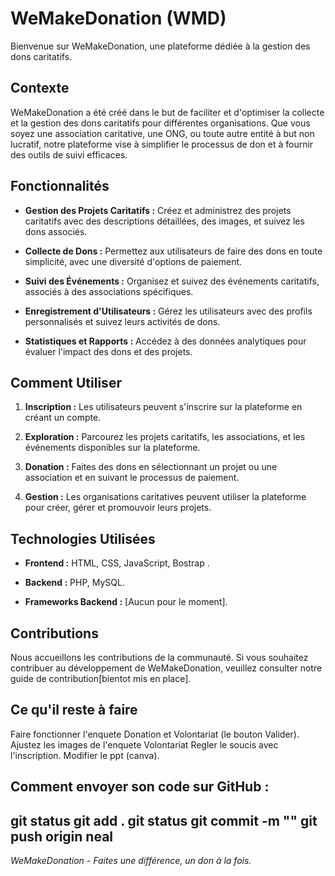 # WeMakeDonation (WMD)

Bienvenue sur WeMakeDonation, une plateforme dédiée à la gestion des dons caritatifs.

## Contexte

WeMakeDonation a été créé dans le but de faciliter et d'optimiser la collecte et la gestion des dons caritatifs pour différentes organisations. Que vous soyez une association caritative, une ONG, ou toute autre entité à but non lucratif, notre plateforme vise à simplifier le processus de don et à fournir des outils de suivi efficaces.

## Fonctionnalités

- **Gestion des Projets Caritatifs :** Créez et administrez des projets caritatifs avec des descriptions détaillées, des images, et suivez les dons associés.
  
- **Collecte de Dons :** Permettez aux utilisateurs de faire des dons en toute simplicité, avec une diversité d'options de paiement.

- **Suivi des Événements :** Organisez et suivez des événements caritatifs, associés à des associations spécifiques.

- **Enregistrement d'Utilisateurs :** Gérez les utilisateurs avec des profils personnalisés et suivez leurs activités de dons.

- **Statistiques et Rapports :** Accédez à des données analytiques pour évaluer l'impact des dons et des projets.

## Comment Utiliser

1. **Inscription :** Les utilisateurs peuvent s'inscrire sur la plateforme en créant un compte.

2. **Exploration :** Parcourez les projets caritatifs, les associations, et les événements disponibles sur la plateforme.

3. **Donation :** Faites des dons en sélectionnant un projet ou une association et en suivant le processus de paiement.

4. **Gestion :** Les organisations caritatives peuvent utiliser la plateforme pour créer, gérer et promouvoir leurs projets.

## Technologies Utilisées

- **Frontend :** HTML, CSS, JavaScript, Bostrap .
- **Backend :** PHP, MySQL.

- **Frameworks Backend :** [Aucun pour le moment].

## Contributions

Nous accueillons les contributions de la communauté. Si vous souhaitez contribuer au développement de WeMakeDonation, veuillez consulter notre guide de contribution[bientot mis en place].

## Ce qu'il reste à faire

Faire fonctionner l'enquete Donation et Volontariat (le bouton Valider). 
Ajustez les images de l'enquete Volontariat
Regler le soucis avec l'inscription.
Modifier le ppt (canva).

## Comment envoyer son code sur GitHub :

git status
git add . 
git status
git commit -m ""
git push origin neal 
---

*WeMakeDonation - Faites une différence, un don à la fois.*


